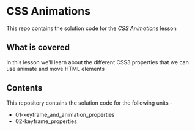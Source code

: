 # CSS Animations

This repo contains the solution code for the *CSS Animations* lesson

## What is covered
In this lesson we'll learn about the different CSS3 properties that we can use animate and move HTML elements

## Contents
This repository contains the solution code for the following units -
  - 01-keyframe_and_animation_properties
  - 02-keyframe_properties
